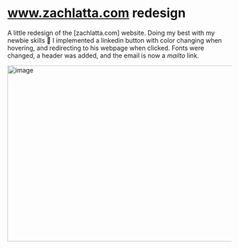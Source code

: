 # www.zachlatta.com redesign
A little redesign of the [zachlatta.com] website.
Doing my best with my newbie skills 🫠
I implemented a linkedin button with color changing when hovering, and redirecting to his webpage when clicked.
Fonts were changed, a header was added, and the email is now a *mailto* link.

<img width="1582" height="396" alt="image" src="https://github.com/user-attachments/assets/0cd9545b-996c-434e-b65c-fdeb65545f2f" />
